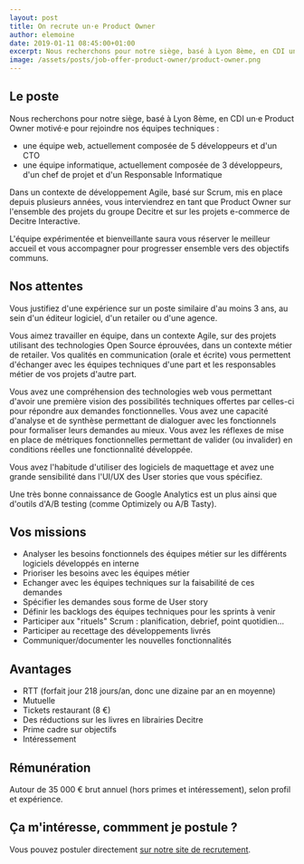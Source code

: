 ```yaml
---
layout: post
title: On recrute un·e Product Owner
author: elemoine
date: 2019-01-11 08:45:00+01:00
excerpt: Nous recherchons pour notre siège, basé à Lyon 8ème, en CDI un·e Product Owner motivé·e pour rejoindre nos équipes techniques
image: /assets/posts/job-offer-product-owner/product-owner.png
---
```


## Le poste

Nous recherchons pour notre siège, basé à Lyon 8ème, en CDI un·e Product Owner motivé·e pour rejoindre 
nos équipes techniques :
* une équipe web, actuellement composée de 5 développeurs et d'un CTO
* une équipe informatique, actuellement composée de 3 développeurs, d'un chef de projet et d'un Responsable Informatique

Dans un contexte de développement Agile, basé sur Scrum, mis en place depuis plusieurs années, 
vous interviendrez en tant que Product Owner sur l'ensemble des projets du groupe Decitre et 
sur les projets e-commerce de Decitre Interactive.

L'équipe expérimentée et bienveillante saura vous réserver le meilleur accueil et vous accompagner pour progresser 
ensemble vers des objectifs communs.

## Nos attentes

Vous justifiez d'une expérience sur un poste similaire d'au moins 3 ans, au sein d'un 
éditeur logiciel, d'un retailer ou d'une agence.

Vous aimez travailler en équipe, dans un contexte Agile, sur des projets utilisant des technologies Open Source 
éprouvées, dans un contexte métier de retailer.
Vos qualités en communication (orale et écrite) vous permettent d'échanger avec les équipes techniques 
d'une part et les responsables métier de vos projets d'autre part.

Vous avez une compréhension des technologies web vous permettant d'avoir une première vision des possibilités 
techniques offertes par celles-ci pour répondre aux demandes fonctionnelles.
Vous avez une capacité d'analyse et de synthèse permettant de dialoguer avec les fonctionnels pour formaliser 
leurs demandes au mieux.
Vous avez les réflexes de mise en place de métriques fonctionnelles permettant de valider (ou invalider) 
en conditions réelles une fonctionnalité développée.

Vous avez l'habitude d'utiliser des logiciels de maquettage et avez une grande sensibilité dans l'UI/UX des User 
stories que vous spécifiez.

Une très bonne connaissance de Google Analytics est un plus ainsi que d'outils d'A/B testing (comme Optimizely ou A/B Tasty).

## Vos missions

* Analyser les besoins fonctionnels des équipes métier sur les différents logiciels développés en interne
* Prioriser les besoins avec les équipes métier
* Echanger avec les équipes techniques sur la faisabilité de ces demandes
* Spécifier les demandes sous forme de User story
* Définir les backlogs des équipes techniques pour les sprints à venir
* Participer aux "rituels" Scrum : planification, debrief, point quotidien...
* Participer au recettage des développements livrés
* Communiquer/documenter les nouvelles fonctionnalités

## Avantages

* RTT (forfait jour 218 jours/an, donc une dizaine par an en moyenne)
* Mutuelle
* Tickets restaurant (8 €)
* Des réductions sur les livres en librairies Decitre
* Prime cadre sur objectifs
* Intéressement

## Rémunération

Autour de 35 000 € brut annuel (hors primes et intéressement), selon profil et expérience.

## Ça m'intéresse, commment je postule ?

Vous pouvez postuler directement [sur notre site de recrutement](http://www.decitre-recrutement.com/nos-offres-d-emploi/cadre/show-308-product-owner-h-f.html).